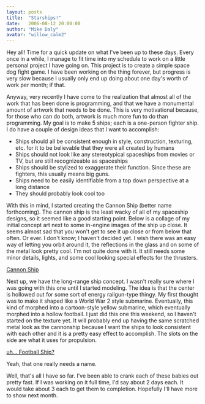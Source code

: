 ```yaml
---
layout: posts
title:  "Starships!"
date:   2006-08-12 20:00:00
author: "Mike Daly"
avatar: "willow_calm2"
---
```

Hey all! Time for a quick update on what I've been up to these days. Every once in a while, I manage to fit time into my schedule to work on a little personal project I have going on. This project is to create a simple space dog fight game. I have been working on the thing forever, but progress is very slow because I usually only end up doing about one day's worth of work per month; if that.

 Anyway, very recently I have come to the realization that almost all of the work that has been done is programming, and that we have a monumental amount of artwork that needs to be done. This is very motivational because, for those who can do both, artwork is much more fun to do than programming. My goal is to make 5 ships; each is a one-person fighter ship. I do have a couple of design ideas that I want to accomplish:

* Ships should all be consistent enough in style, construction, texturing, etc. for it to be believable that they were all created by humans
* Ships should not look like any stereotypical spaceships from movies or TV, but are still recognizeable as spaceships
* Ships should be stylized to exaggerate their function. Since these are fighters, this usually means big guns.
* Ships need to be easily identifiable from a top down perspective at a long distance
* They should probably look cool too

With this in mind, I started creating the Cannon Ship (better name forthcoming). The cannon ship is the least wacky of all of my spaceship designs, so it seemed like a good starting point. Below is a collage of my initial concept art next to some in-engine images of the ship up close. It seems almost sad that you won't get to see it up close or from below that often. Or ever. I don't know; I haven't decided yet. I wish there was an easy way of letting you orbit around it, the reflections in the glass and on some of the metal look pretty cool. I'm not quite done with it. It still needs some minor details, lights, and some cool looking special effects for the thrusters.

 [Cannon Ship](http://www.duelingmonkeys.com/images/gallery/willow/game%20dev/cannonshipconcept.jpg)

 Next up, we have the long-range ship concept. I wasn't really sure where I was going with this one until I started modeling. The idea is that the center is hollowed out for some sort of energy railgun-type thingy. My first thought was to make it shaped like a World War 2 style submarine. Eventually, this kind of morphed into a cartoon-style yellow submarine, which eventually morphed into a hollow football. I just did this one this weekend, so I haven't started on the texture yet. It will probably end up having the same scratched metal look as the cannonship because I want the ships to look consistent with each other and it is a pretty easy effect to accomplish. The slots on the side are what it uses for propulsion.

 [uh... Football Ship?](http://www.duelingmonkeys.com/images/gallery/willow/game%20dev/snipershipconcept.jpg)

 Yeah, that one really needs a name.

 Well, that's all I have so far. I've been able to crank each of these babies out pretty fast. If I was working on it full time, I'd say about 2 days each. It would take about 3 each to get them to completion. Hopefully I'll have more to show next month.
